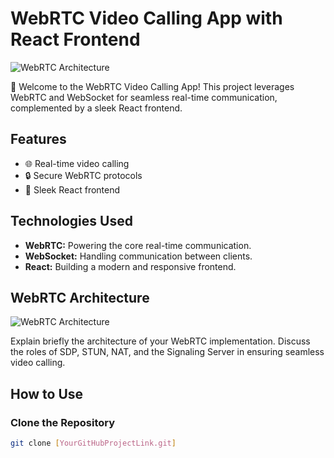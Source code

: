 # WebRTC Video Calling App with React Frontend

![WebRTC Architecture](link-to-image)

🚀 Welcome to the WebRTC Video Calling App! This project leverages WebRTC and WebSocket for seamless real-time communication, complemented by a sleek React frontend.

## Features

- 🌐 Real-time video calling
- 🔒 Secure WebRTC protocols
- 🎨 Sleek React frontend

## Technologies Used

- **WebRTC:** Powering the core real-time communication.
- **WebSocket:** Handling communication between clients.
- **React:** Building a modern and responsive frontend.


## WebRTC Architecture

![WebRTC Architecture](https://www.researchgate.net/publication/340419921/figure/fig1/AS:876402966532109@1585962158995/WebRTC-system-architecture.png)

Explain briefly the architecture of your WebRTC implementation. Discuss the roles of SDP, STUN, NAT, and the Signaling Server in ensuring seamless video calling.

## How to Use

### Clone the Repository

```bash
git clone [YourGitHubProjectLink.git]

